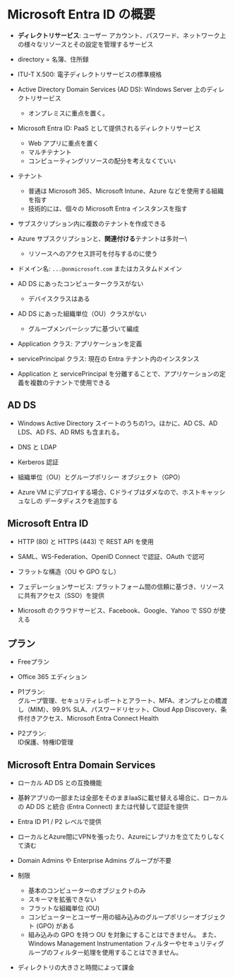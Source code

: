 # Microsoft Entra ID の概要

- **ディレクトリサービス**: ユーザー アカウント、パスワード、ネットワーク上の様々なリソースとその設定を管理するサービス

- directory = 名簿、住所録

- ITU-T X.500: 電子ディレクトリサービスの標準規格

- Active Directory Domain Services (AD DS): Windows Server 上のディレクトリサービス
  - オンプレミスに重点を置く。

- Microsoft Entra ID: PaaS として提供されるディレクトリサービス
  - Web アプリに重点を置く
  - マルチテナント
  - コンピューティングリソースの配分を考えなくていい

- テナント
  - 普通は Microsoft 365、Microsoft Intune、Azure などを使用する組織を指す
  - 技術的には、個々の Microsoft Entra インスタンスを指す

- サブスクリプション内に複数のテナントを作成できる

- Azure サブスクリプションと、**関連付ける**テナントは多対一\
  - リソースへのアクセス許可を付与するのに使う

- ドメイン名: `...@onmicrosoft.com` またはカスタムドメイン

- AD DS にあったコンピュータークラスがない
  - デバイスクラスはある

- AD DS にあった組織単位（OU）クラスがない
  - グループメンバーシップに基づいて編成

- Application クラス: アプリケーションを定義

- servicePrincipal クラス: 現在の Entra テナント内のインスタンス

- Application と servicePrincipal を分離することで、アプリケーションの定義を複数のテナントで使用できる

## AD DS

- Windows Active Directory スイートのうちの1つ。ほかに、AD CS、AD LDS、AD FS、AD RMS も含まれる。

- DNS と LDAP

- Kerberos 認証

- 組織単位（OU）とグループポリシー オブジェクト（GPO）

- Azure VM にデプロイする場合、Cドライブはダメなので、ホストキャッシュなしの データディスクを追加する

## Microsoft Entra ID

- HTTP (80) と HTTPS (443) で REST API を使用

- SAML、WS-Federation、OpenID Connect で認証、OAuth で認可

- フラットな構造（OU や GPO なし）

- フェデレーションサービス: プラットフォーム間の信頼に基づき、リソースに共有アクセス（SSO）を提供

- Microsoft のクラウドサービス、Facebook、Google、Yahoo で SSO が使える

## プラン

- Freeプラン

- Office 365 エディション

- P1プラン:\
  グループ管理、セキュリティレポートとアラート、MFA、オンプレとの橋渡し（MIM）、99.9% SLA、パスワードリセット、Cloud App Discovery、条件付きアクセス、Microsoft Entra Connect Health

- P2プラン:\
  ID保護、特権ID管理

## Microsoft Entra Domain Services

- ローカル AD DS との互換機能

- 基幹アプリの一部または全部をそのままIaaSに載せ替える場合に、ローカルの AD DS と統合 (Entra Connect) または代替して認証を提供

- Entra ID P1 / P2 レベルで提供

- ローカルとAzure間にVPNを張ったり、Azureにレプリカを立てたりしなくて済む

- Domain Admins や Enterprise Admins グループが不要

- 制限
  - 基本のコンピューターのオブジェクトのみ
  - スキーマを拡張できない
  - フラットな組織単位 (OU)
  - コンピューターとユーザー用の組み込みのグループポリシーオブジェクト (GPO) がある
  - 組み込みの GPO を持つ OU を対象にすることはできません。 また、Windows Management Instrumentation フィルターやセキュリティグループのフィルター処理を使用することはできません。

- ディレクトリの大きさと時間によって課金
